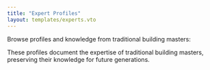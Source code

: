 ```yaml
---
title: "Expert Profiles"
layout: templates/experts.vto
---
```


Browse profiles and knowledge from traditional building masters:

<div class="info">
These profiles document the expertise of traditional building masters, preserving their knowledge for future generations.
</div>